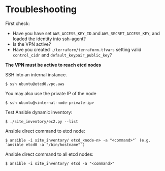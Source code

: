 # Troubleshooting

First check:
- Have you have set `AWS_ACCESS_KEY_ID` and `AWS_SECRET_ACCESS_KEY`, and loaded the identity into ssh-agent?
- Is the VPN active?
- Have you created `./terraform/terraform.tfvars` setting valid `control_cidr` and `default_keypair_public_key`?

**The VPN must be active to reach etcd nodes**

SSH into an internal instance.
```
$ ssh ubuntu@etcd0.vpc.aws
```

You may also use the private IP of the node
```
$ ssh ubuntu@<internal-node-private-ip>
```

Test Ansible dynamic inventory:
```
$ ./site_inventory/ec2.py --list
```

Ansible direct command to etcd node:
```
$ ansible -i site_inventory/ etcd_<node-n> -a "<command>"` (e.g. `ansible etcd0 -a "/bin/hostname"`)
```

Ansible direct command to all etcd nodes:
```
$ ansible -i site_inventory/ etcd -a "<command>"
```
